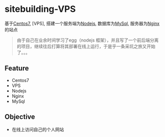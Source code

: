 # sitebuilding-VPS

基于[Centos7](https://www.centos.org/), [VPS], 搭建一个服务端为[Nodejs](https://nodejs.org/zh-cn/), 数据库为[MySql](https://www.mysql.com/cn/), 
服务器为[Nginx](https://nginx.org/en/)的站点

>由于自己在业余时间学习了egg（nodejs 框架），并且写了一个前后端分离的项目，继续往后打算将其部署在线上运行，于是乎一条采坑之旅又开始了。。。

## Feature

- Centos7
- VPS
- Nodejs
- Nginx
- MySql

## Objective

- 在线上访问自己的个人网站
